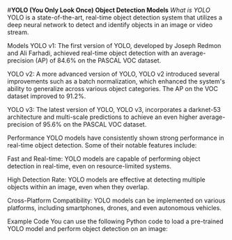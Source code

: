 #**YOLO (You Only Look Once) Object Detection Models**
*What is YOLO*
YOLO is a state-of-the-art, real-time object detection system that utilizes a deep neural network to detect and identify objects in an image or video stream.

Models
YOLO v1: The first version of YOLO, developed by Joseph Redmon and Ali Farhadi, achieved real-time object detection with an average-precision (AP) of 84.6% on the PASCAL VOC dataset.

YOLO v2: A more advanced version of YOLO, YOLO v2 introduced several improvements such as a batch normalization, which enhanced the system's ability to generalize across various object categories. The AP on the VOC dataset improved to 91.2%.

YOLO v3: The latest version of YOLO, YOLO v3, incorporates a darknet-53 architecture and multi-scale predictions to achieve an even higher average-precision of 95.6% on the PASCAL VOC dataset.

Performance
YOLO models have consistently shown strong performance in real-time object detection. Some of their notable features include:

Fast and Real-time: YOLO models are capable of performing object detection in real-time, even on resource-limited systems.

High Detection Rate: YOLO models are effective at detecting multiple objects within an image, even when they overlap.

Cross-Platform Compatibility: YOLO models can be implemented on various platforms, including smartphones, drones, and even autonomous vehicles.

Example Code
You can use the following Python code to load a pre-trained YOLO model and perform object detection on an image:
